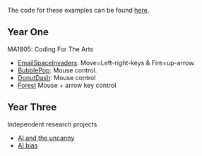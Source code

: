 The code for these examples can be found [here](https://github.com/anthillsocial/example-student-projects).

## Year One

MA1805: Coding For The Arts                                            

- [EmailSpaceInvaders](Y1-MA1805-2024-EmailSpaceInvaders): Move=Left-right-keys & Fire=up-arrow.                              
- [BubblePop](Y1-MA1805-2024-BubblePop): Mouse control.                                               
- [DonutDash](Y1-MA1805-2024-DonutDash): Mouse control
- [Forest](Y1-MA1805-2024-Forrest) Mouse + arrow key control

## Year Three
Independent research projects

- [AI and the uncanny](Y3-MA3017-2024-Praxis-Uncanny-AI)
- [AI bias](Y3-MA3801-2024-AdvancedDigital-AI-bias)
